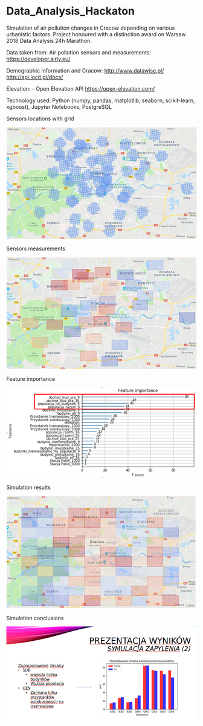 # Data_Analysis_Hackaton

Simulation of air pollution changes in Cracow depending on various urbanistic factors. Project honoured with a distinction award on Warsaw 2018 Data Analysis 24h Marathon.

Data taken from:
Air pollution sensors and measurements:
https://developer.airly.eu/

Demographic information and Cracow:
http://www.datawise.pl/
http://api.locit.pl/docs/

Elevation: - Open Elevation API
https://open-elevation.com/

Technology used: Python (numpy, pandas, matplotlib, seaborn, scikit-learn, xgboost), Jupyter Notebooks, PostgreSQL


Sensors locations with grid


![Screenshot](images_and_presentation/sensor_location_with_grid.png)


Sensors measurements


![Screenshot](images_and_presentation/sensor_measurements.png)


Feature importance


![Screenshot](images_and_presentation/feature_importance.png)


Simulation results


![Screenshot](images_and_presentation/simulation_results.png)


Simulation conclusions


![Screenshot](images_and_presentation/results.png)
